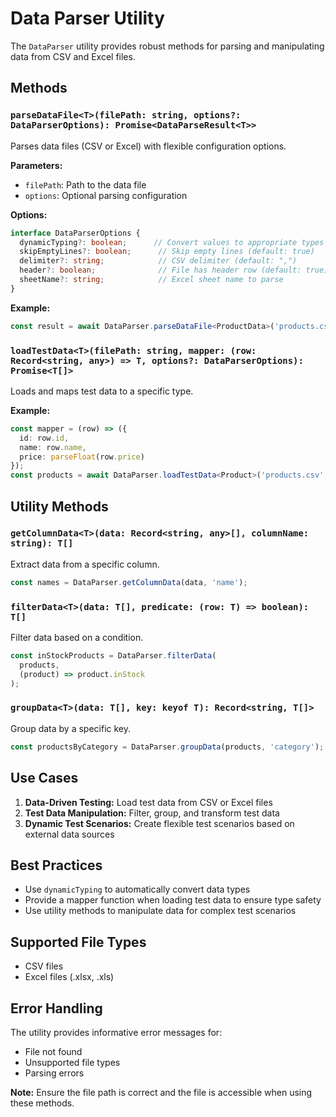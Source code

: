 # Data Parser Utility

The `DataParser` utility provides robust methods for parsing and manipulating data from CSV and Excel files.

## Methods

### `parseDataFile<T>(filePath: string, options?: DataParserOptions): Promise<DataParseResult<T>>`
Parses data files (CSV or Excel) with flexible configuration options.

**Parameters:**
- `filePath`: Path to the data file
- `options`: Optional parsing configuration

**Options:**
```typescript
interface DataParserOptions {
  dynamicTyping?: boolean;      // Convert values to appropriate types (default: true)
  skipEmptyLines?: boolean;      // Skip empty lines (default: true)
  delimiter?: string;            // CSV delimiter (default: ",")
  header?: boolean;              // File has header row (default: true)
  sheetName?: string;            // Excel sheet name to parse
}
```

**Example:**
```typescript
const result = await DataParser.parseDataFile<ProductData>('products.csv');
```

### `loadTestData<T>(filePath: string, mapper: (row: Record<string, any>) => T, options?: DataParserOptions): Promise<T[]>`
Loads and maps test data to a specific type.

**Example:**
```typescript
const mapper = (row) => ({
  id: row.id,
  name: row.name,
  price: parseFloat(row.price)
});
const products = await DataParser.loadTestData<Product>('products.csv', mapper);
```

## Utility Methods

### `getColumnData<T>(data: Record<string, any>[], columnName: string): T[]`
Extract data from a specific column.

```typescript
const names = DataParser.getColumnData(data, 'name');
```

### `filterData<T>(data: T[], predicate: (row: T) => boolean): T[]`
Filter data based on a condition.

```typescript
const inStockProducts = DataParser.filterData(
  products, 
  (product) => product.inStock
);
```

### `groupData<T>(data: T[], key: keyof T): Record<string, T[]>`
Group data by a specific key.

```typescript
const productsByCategory = DataParser.groupData(products, 'category');
```

## Use Cases

1. **Data-Driven Testing:** Load test data from CSV or Excel files
2. **Test Data Manipulation:** Filter, group, and transform test data
3. **Dynamic Test Scenarios:** Create flexible test scenarios based on external data sources

## Best Practices

- Use `dynamicTyping` to automatically convert data types
- Provide a mapper function when loading test data to ensure type safety
- Use utility methods to manipulate data for complex test scenarios

## Supported File Types

- CSV files
- Excel files (.xlsx, .xls)

## Error Handling

The utility provides informative error messages for:
- File not found
- Unsupported file types
- Parsing errors

**Note:** Ensure the file path is correct and the file is accessible when using these methods.
